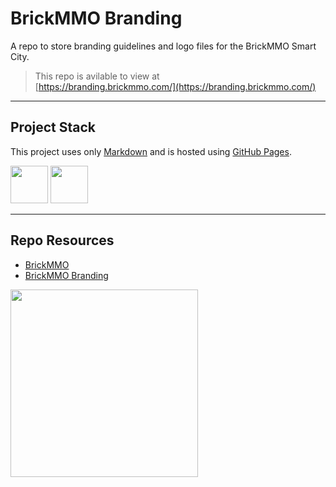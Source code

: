 # BrickMMO Branding

A repo to store branding guidelines and logo files for the BrickMMO Smart City.

> This repo is avilable to view at  
> [https://branding.brickmmo.com/](https://branding.brickmmo.com/)

***

## Project Stack

This project uses only [Markdown](https://www.markdownguide.org/) and is hosted using [GitHub Pages](https://pages.github.com/).

<img src="https://console.codeadam.ca/api/image/github" width="60"> <img src="https://console.codeadam.ca/api/image/markdown" width="60">

---

## Repo Resources

* [BrickMMO](https://www.brickmmo.com/)
* [BrickMMO Branding](https://branding.brickmmo.com/)

<a href="https://brickmmo.com">
<img src="https://brickmmo.com/images/brickmmo-logo-horizontal.jpg" width="300">
</a>
